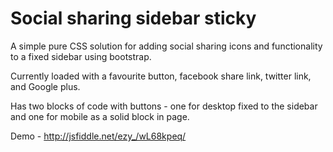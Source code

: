 Social sharing sidebar sticky
===========================

A simple pure CSS solution for adding social sharing icons and functionality to a fixed sidebar using bootstrap.

Currently loaded with a favourite button, facebook share link, twitter link, and Google plus.

Has two blocks of code with buttons - one for desktop fixed to the sidebar and one for mobile as a solid block in page.

Demo - http://jsfiddle.net/ezy_/wL68kpeq/
